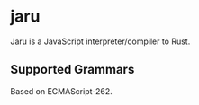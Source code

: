 # jaru

Jaru is a JavaScript interpreter/compiler to Rust.

## Supported Grammars

Based on ECMAScript-262.
